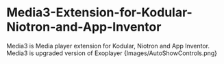 # Media3-Extension-for-Kodular-Niotron-and-App-Inventor
Media3 is Media player extension for Kodular, Niotron and App Inventor. Media3 is upgraded version of Exoplayer
{Images/AutoShowControls.png}
